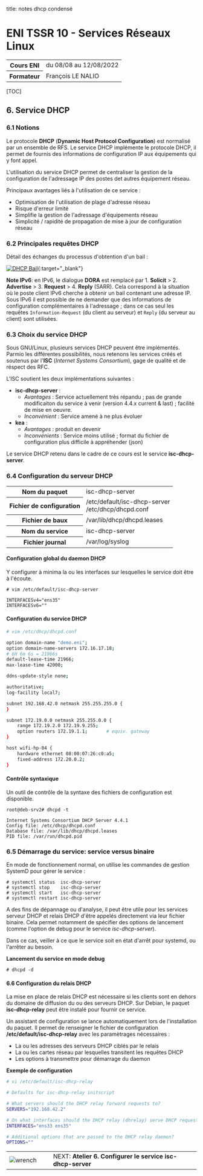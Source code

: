 title: notes dhcp condensé

# ENI TSSR 10 - Services Réseaux Linux

<table class="formateur">
	<tbody>
		<tr>
			<th scope="row">Cours ENI </th>
			<td>du 08/08 au 12/08/2022</td>
		</tr>
		<tr>
			<th scope="row">Formateur</th>
			<td>François LE NALIO</td>
		</tr>
	</tbody>
</table>

[TOC]

## 6. Service DHCP
### 6.1 Notions
Le protocole **DHCP** (**Dynamic Host Protocol Configuration**) est normalisé par un ensemble de RFS. Le service DHCP implémente le protocole DHCP, il permet de fournis des informations de configuration IP aux équipements qui y font appel.

L'utilisation du service DHCP permet de centraliser la gestion de la configuration de l'adressage IP des postes det autres équipement réseau.

Principaux avantages liés à l'utilisation de ce service :

- Optimisation de l'utilisation de plage d'adresse réseau
- Risque d'erreur limité
- Simplifie la gestion de l'adressage d'équipements réseau 
- Simplicité / rapidité de propagation de mise à jour de configuration réseau

### 6.2 Principales requêtes DHCP

Détail des échanges du processus d'obtention d'un bail :

[![DHCP Bail](../ressources/img/10-services-reseau-linuxdhcp-bail-process.png)](../ressources/img/10-services-reseau-linuxdhcp-bail-process.png){:target="_blank"} 

**Note IPv6**: en IPv6, le dialogue **DORA** est remplacé par 1. **Solicit** > 2. **Advertise** > 3. **Request** > 4. **Reply** (SARR). Cela correspond à la situation où le poste client IPv6 cherche à obtenir un bail contenant une adresse IP. Sous IPv6 il est possible de ne demander que des informations de configuration complémentaires à l'adressage ; dans ce cas seul les requêtes `Information-Request` (du client au serveur) et `Reply` (du serveur au client) sont utilisées.


### 6.3 Choix du service DHCP
Sous GNU/Linux, plusieurs services DHCP peuvent être implémentés. Parmio les différentes possibilités, nous retenons les services créés et soutenus par l'**ISC** (*Internet Systems Consortium*), gage de qualité et de réspect des RFC. 

L'ISC soutient les deux implémentations suivantes :

- **isc-dhcp-server** : 
	+ _Avantages_ : Service actuellement très répandu ; pas de grande modificaiton du service à venir (version 4.4.x current & last) ; facilité de mise en oeuvre.
	+ _Inconvénient_ : Service amené à ne plus évoluer
- **kea** : 
	+ _Avantages_ : produit en devenir
	+ _Inconvénients_ : Service moins utilisé ; format du fichier de configuration plus difficile à appréhender (json)

Le service DHCP retenu dans le cadre de ce cours est le service **isc-dhcp-server**.


### 6.4 Configuration du serveur DHCP

<table>
<tr>
	<th>Nom du paquet</th>
	<td>isc-dhcp-server</td>
</tr>
<tr>
	<th>Fichier de configuration</th>
	<td>/etc/default/isc-dhcp-server<br>/etc/dhcp/dhcpd.conf</td>
</tr>
<tr>
	<th>Fichier de baux</th>
	<td>/var/lib/dhcp/dhcpd.leases</td>
</tr>
<tr>
	<th>Nom du service</th>
	<td>isc-dhcp-server</td>
</tr>
<tr>
	<th>Fichier journal</th>
	<td>/var/log/syslog</td>
</tr>
</table>

#### Configuration global du daemon DHCP
Y configurer à minima la ou les interfaces sur lesquelles le service doit être à l'écoute.

```
# vim /etc/default/isc-dhcp-server

INTERFACESv4="ens35"
INTERFACESv6=""
```

#### Configuration du service DHCP

```sh 
# vim /etc/dhcp/dhcpd.conf 

option domain-name "demo.eni";
option domain-name-servers 172.16.17.18;
# 6H 6m 6s = 21966s
default-lease-time 21966;
max-lease-time 42000;

ddns-update-style none;

authoritative;
log-facility local7;

subnet 192.168.42.0 netmask 255.255.255.0 {
}

subnet 172.19.0.0 netmask 255.255.0.0 {
	range 172.19.2.0 172.19.9.255;
	option routers 172.19.1.1;       # equiv. gateway
}

host wifi-hp-04 {
	hardware ethernet 08:00:07:26:c0:a5;
	fixed-address 172.20.0.2;
}
```

#### Contrôle syntaxique

Un outil de contrôle de la syntaxe des fichiers de configuration est disponible. 

```
root@deb-srv2# dhcpd -t 

Internet Systems Consortium DHCP Server 4.4.1
Config file: /etc/dhcp/dhcpd.conf 
Database file: /var/lib/dhcp/dhcpd.leases 
PID file: /var/run/dhcpd.pid 
``` 

### 6.5 Démarrage du service: service versus binaire
En mode de fonctionnement normal, on utilise les commandes de gestion SystemD pour gérer le service :

```
# systemctl status  isc-dhcp-server
# systemctl stop    isc-dhcp-server
# systemctl start   isc-dhcp-server
# systemctl restart isc-dhcp-server
```

A des fins de dépannage ou d'analyse, il peut être utile pour les services serveur DHCP et relais DHCP d'être appelés directement via leur fichier binaire. Cela permet notamment de spécifier des options de lancement (comme l'option de debug pour le service *isc-dhcp-server*). 

Dans ce cas, veiller à ce que le service soit en état d'arrêt pour systemd, ou l'arrêter au besoin.


**Lancement du service en mode debug**

```
# dhcpd -d
```

#### 6.6 Configuration du relais DHCP
La mise en place de relais DHCP est nécessaire si les clients sont en dehors du domaine de diffusion du ou des serveurs DHCP. Sur Debian, le paquet **isc-dhcp-relay** peut être instalé pour fournir ce service. 

Un assistant de configuration se lance automatiquement lors de l'installation du paquet. Il permet de renseigner le fichier de configuration **/etc/default/isc-dhcp-relay** avec les paramètrages nécessaires :

- La ou les adresses des serveurs DHCP ciblés par le relais 
- La ou les cartes réseau par lesquelles transitent les requêtes DHCP 
- Les options à transmettre pour démarrage du daemon 

**Exemple de configuration**

```sh
# vi /etc/default/isc-dhcp-relay

# Defaults for isc-dhcp-relay initscript

# What servers should the DHCP relay forward requests to?
SERVERS="192.168.42.2"

# On what interfaces should the DHCP relay (dhrelay) serve DHCP requests?
INTERFACES="ens33 ens35"

# Additional options that are passed to the DHCP relay daemon?
OPTIONS=""
```

<table>
	<tr>
		<td width="100"><img src="../ressources/img/10-services-reseau-linuxwrench-screwdriver-32.png" alt="wrench"></td>
		<td>NEXT: <b>Atelier 6. Configurer le service isc-dhcp-server</b></td>
	</tr>
</table>

<link rel="stylesheet" type="text/css" href="../ressources/css/bootstrap.min.css">
<link rel="stylesheet" type="text/css" href="../ressources/css/style.css">